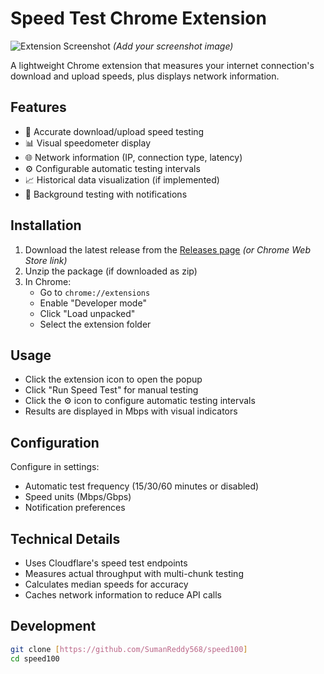 # Speed Test Chrome Extension

![Extension Screenshot](../speed100/icons/extension.png) *(Add your screenshot image)*

A lightweight Chrome extension that measures your internet connection's download and upload speeds, plus displays network information.

## Features

- 🚀 Accurate download/upload speed testing
- 📊 Visual speedometer display
- 🌐 Network information (IP, connection type, latency)
- ⚙️ Configurable automatic testing intervals
- 📈 Historical data visualization (if implemented)
- 🔄 Background testing with notifications

## Installation

1. Download the latest release from the [Releases page](#) *(or Chrome Web Store link)*
2. Unzip the package (if downloaded as zip)
3. In Chrome:
   - Go to `chrome://extensions`
   - Enable "Developer mode"
   - Click "Load unpacked"
   - Select the extension folder

## Usage

- Click the extension icon to open the popup
- Click "Run Speed Test" for manual testing
- Click the ⚙️ icon to configure automatic testing intervals
- Results are displayed in Mbps with visual indicators

## Configuration

Configure in settings:
- Automatic test frequency (15/30/60 minutes or disabled)
- Speed units (Mbps/Gbps)
- Notification preferences

## Technical Details

- Uses Cloudflare's speed test endpoints
- Measures actual throughput with multi-chunk testing
- Calculates median speeds for accuracy
- Caches network information to reduce API calls

## Development

```bash
git clone [https://github.com/SumanReddy568/speed100]
cd speed100